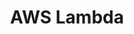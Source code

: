 ---
title:      "AWS Lambda"
ring:       trial
quadrant:   platforms-and-services
featured:   false
---